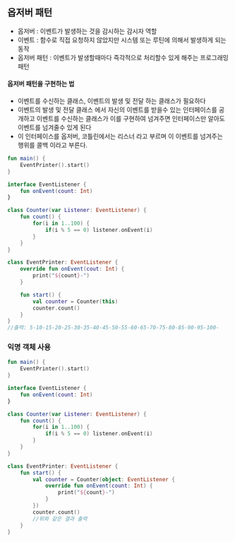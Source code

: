 ## 옵저버 패턴
- 옵저버 : 이벤트가 발생하는 것을 감시하는 감시자 역할
- 이벤트 : 함수로 직접 요청하지 않았지만 시스템 또는 루틴에 의해서 발생하게 되는 동작
- 옵저버 패턴 : 이벤트가 발생할때마다 즉각적으로 처리할수 있게 해주는 프로그래밍 패턴
#### 옵저버 패턴을 구현하는 법
- 이벤트를 수신하는 클래스, 이벤트의 발생 및 전달 하는 클래스가 필요하다
- 이벤트의 발생 및 전달 클래스 에서 자신의 이벤트를 받을수 있는 인터페이스를 공개하고 이벤트를 수신하는 클래스가 이를 구현하여 넘겨주면 인터페이스만 알아도 이벤트를 넘겨줄수 있게 된다
- 이 인터페이스를 옵저버, 코틀린에서는 리스너 라고 부르며 이 이벤트를 넘겨주는 행위를 콜백 이라고 부른다.
```kotlin
fun main() {
    EventPrinter().start()
}

interface EventListener {
    fun onEvent(count: Int)
}

class Counter(var Listener: EventListener) {
    fun count() {
        for(i in 1..100) {
            if(i % 5 == 0) listener.onEvent(i)
        }
    }
}

class EventPrinter: EventListener {
    override fun onEvent(cout: Int) {
        print("${count}-")
    }

    fun start() {
        val counter = Counter(this)
        counter.count()
    }
}
//출력: 5-10-15-20-25-30-35-40-45-50-55-60-65-70-75-80-85-90-95-100-
```
### 익명 객체 사용
```kotlin
fun main() {
    EventPrinter().start()
}

interface EventListener {
    fun onEvent(count: Int)
}

class Counter(var Listener: EventListener) {
    fun count() {
        for(i in 1..100) {
            if(i % 5 == 0) listener.onEvent(i)
        }
    }
}

class EventPrinter: EventListener {
    fun start() {
        val counter = Counter(object: EventListener {
            override fun onEvent(count: Int) {
                print("${count}-")
            }
        })
        counter.count()
        //위와 같은 결과 출력
    }
}
```
